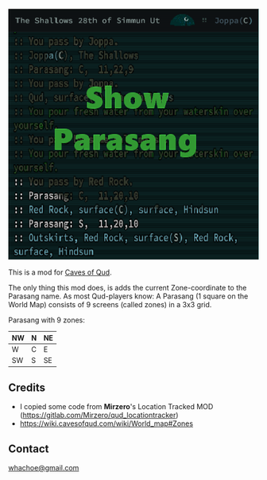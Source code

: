 
![Preview](/preview.png)

This is a mod for [Caves of Qud](https://www.cavesofqud.com/).

The only thing this mod does, is adds the current Zone-coordinate to the Parasang name. 
As most Qud-players know: A Parasang (1 square on the World Map) consists of 9 screens (called zones) in a 3x3 grid. 

Parasang with 9 zones: 

| NW | N | NE |
| -- | - | -- |
| W  | C | E  |
| SW | S | SE |


## Credits
- I copied some code from **Mirzero**'s Location Tracked MOD (https://gitlab.com/Mirzero/qud_locationtracker)
- https://wiki.cavesofqud.com/wiki/World_map#Zones

## Contact
<whachoe@gmail.com>
